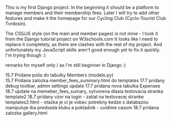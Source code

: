 This is my first Django project. In the beginning it should be a platform to manage members and their membership fees.
Later I will try to add other features and make it the homepage for our Cycling Club (Cyclo-Tourist Club Tvrdosin).

The CSS/JS style (on the main and member pages) is not mine - I took it from the Django tutorial project on W3schools.com
It looks like I need to replace it completely, as there are clashes with the rest of my project. And unfortunately my JavaScript skills aren't good enough yet to fix it quickly. I'm trying though :)

remarks for myself only / as I'm still beginner in Django :)

15.7 Pridane polia do tabulky Members (models.py)  
15.7 Pridana zalozka member_fees_summary.html do templates
17.7 pridany debug toolbar, admin settings update
17.7 pridana nova tabulka Expenses 
18.7 update na memeber_fees_sumary, vytvorena dlasia testovacia stranka template2
18.7 pridany vzor na login - zatial na testovacej stranke templates2.html - otazka je ci je vobec potrebny kedze s databazou manipuluje iba predseda klubu a pokladnik - uvidime casom
18.7 pridana zalozka gallery.html

















